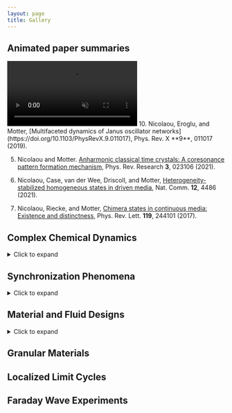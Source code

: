 ```yaml
---
layout: page
title: Gallery
---
```


## Animated paper summaries
<video muted controls>
    <source src="{{ site.my-media-path }}/assets/gallery/papersummaries/janusoscillators2.mp4" type="video/mp4">
</video>
10. Nicolaou, Eroglu, and Motter, [Multifaceted dynamics of Janus oscillator networks](https://doi.org/10.1103/PhysRevX.9.011017), Phys. Rev. X **9**, 011017 (2019).

5. Nicolaou and Motter. [Anharmonic classical time crystals: A coresonance pattern formation mechanism](https://doi.org/10.1103/PhysRevResearch.3.023106), Phys. Rev. Research **3**, 023106 (2021).

4. Nicolaou, Case, van der Wee, Driscoll, and  Motter, [Heterogeneity-stabilized homogeneous states in driven media](https://doi.org/10.1038/s41467-021-24459-0), Nat. Comm. **12**, 4486 (2021).

13. Nicolaou, Riecke, and  Motter, [Chimera states in continuous media: Existence and distinctness](https://doi.org/10.1103/PhysRevLett.119.244101), Phys. Rev. Lett. **119**, 244101 (2017).

## Complex Chemical Dynamics
<details>
  <summary>Click to expand</summary>
  <pre>
  <div class="left">
  <p><img src="{{ site.my-media-path }}/assets/gallery/figures/nonnormal.gif" height="150" width="auto"></p>
  <p> Transient non-normal growth </p>
  </div>
  <div class="right">
  <p><img src="{{ site.my-media-path }}/assets/gallery/figures/combustion.gif" height="200" width="auto"></p>
  <p> Combustion reaction network </p>
  </div>  
  </pre>
</details>

## Synchronization Phenomena
<details>
	<summary>Click to expand</summary>
	<pre>
  <img src="{{ site.my-media-path }}/assets/gallery/figures/spiral.gif">

  <img src="{{ site.my-media-path }}/assets/gallery/figures/switching.gif">

  <img src="{{ site.my-media-path }}/assets/gallery/figures/torus.gif">

  </pre>

</details>


## Material and Fluid Designs
<details>
	<summary>Click to expand</summary>
	<pre>
  <img src="{{ site.my-media-path }}/assets/gallery/figures/metamaterials.gif">

  <img src="{{ site.my-media-path }}/assets/gallery/figures/blowup.gif">

  </pre>

</details>

## Granular Materials

## Localized Limit Cycles

## Faraday Wave Experiments
